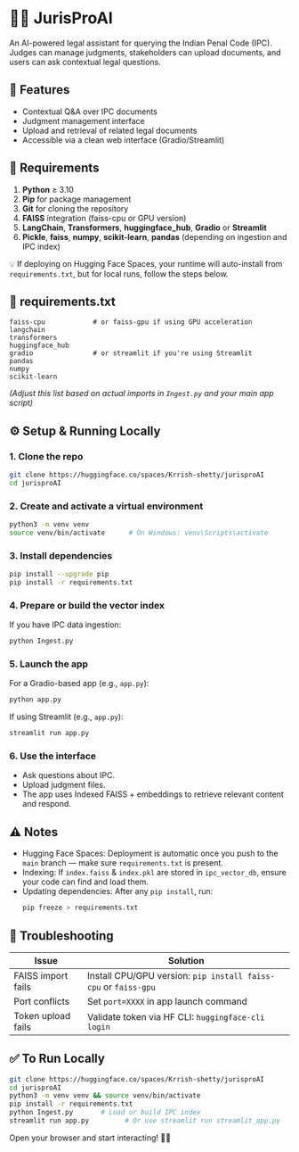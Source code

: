 # 🧑‍⚖️ JurisProAI

An AI-powered legal assistant for querying the Indian Penal Code (IPC). Judges can manage judgments, stakeholders can upload documents, and users can ask contextual legal questions.

## 🚀 Features

- Contextual Q&A over IPC documents
- Judgment management interface
- Upload and retrieval of related legal documents
- Accessible via a clean web interface (Gradio/Streamlit)

## 🧩 Requirements

1. **Python** ≥ 3.10  
2. **Pip** for package management  
3. **Git** for cloning the repository  
4. **FAISS** integration (faiss-cpu or GPU version)  
5. **LangChain**, **Transformers**, **huggingface_hub**, **Gradio** or **Streamlit**  
6. **Pickle**, **faiss**, **numpy**, **scikit-learn**, **pandas** (depending on ingestion and IPC index)  

💡 If deploying on Hugging Face Spaces, your runtime will auto-install from `requirements.txt`, but for local runs, follow the steps below.

## 🧾 requirements.txt

```
faiss-cpu            # or faiss-gpu if using GPU acceleration
langchain
transformers
huggingface_hub
gradio               # or streamlit if you're using Streamlit
pandas
numpy
scikit-learn
```

*(Adjust this list based on actual imports in `Ingest.py` and your main app script)*

## ⚙️ Setup & Running Locally

### 1. Clone the repo

```bash
git clone https://huggingface.co/spaces/Krrish-shetty/jurisproAI
cd jurisproAI
```

### 2. Create and activate a virtual environment

```bash
python3 -m venv venv
source venv/bin/activate      # On Windows: venv\Scripts\activate
```

### 3. Install dependencies

```bash
pip install --upgrade pip
pip install -r requirements.txt
```

### 4. Prepare or build the vector index

If you have IPC data ingestion:

```bash
python Ingest.py
```

### 5. Launch the app

For a Gradio-based app (e.g., `app.py`):

```bash
python app.py
```

If using Streamlit (e.g., `app.py`):

```bash
streamlit run app.py
```

### 6. Use the interface

- Ask questions about IPC.
- Upload judgment files.
- The app uses Indexed FAISS + embeddings to retrieve relevant content and respond.

## ⚠️ Notes

- Hugging Face Spaces: Deployment is automatic once you push to the `main` branch — make sure `requirements.txt` is present.
- Indexing: If `index.faiss` & `index.pkl` are stored in `ipc_vector_db`, ensure your code can find and load them.
- Updating dependencies: After any `pip install`, run:
  ```bash
  pip freeze > requirements.txt
  ```

## 📌 Troubleshooting

| Issue | Solution |
|-------|----------|
| FAISS import fails | Install CPU/GPU version: `pip install faiss-cpu` or `faiss-gpu` |
| Port conflicts | Set `port=XXXX` in app launch command |
| Token upload fails | Validate token via HF CLI: `huggingface-cli login` |

## ✅ To Run Locally

```bash
git clone https://huggingface.co/spaces/Krrish-shetty/jurisproAI
cd jurisproAI
python3 -m venv venv && source venv/bin/activate
pip install -r requirements.txt
python Ingest.py       # Load or build IPC index
streamlit run app.py         # Or use streamlit run streamlit_app.py
```

Open your browser and start interacting! 👨‍⚖️